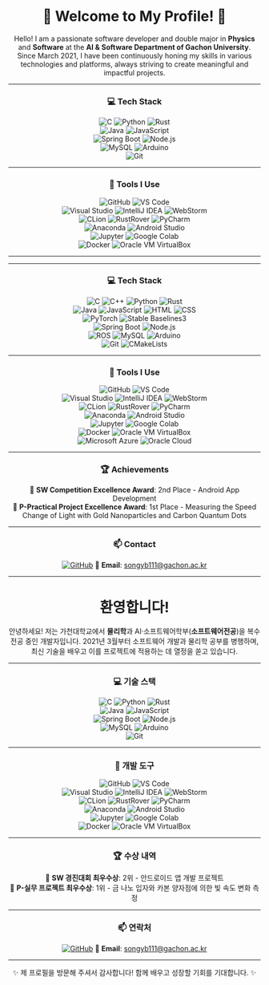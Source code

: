 <div align="center">

# 🌟 **Welcome to My Profile!** 🌟  

Hello! I am a passionate software developer and double major in **Physics** and **Software** at the **AI & Software Department of Gachon University**. Since March 2021, I have been continuously honing my skills in various technologies and platforms, always striving to create meaningful and impactful projects.

---

### 💻 **Tech Stack**

![C](https://img.shields.io/badge/-C-00599C?logo=c&logoColor=white) ![Python](https://img.shields.io/badge/-Python-3776AB?logo=python&logoColor=white) ![Rust](https://img.shields.io/badge/-Rust-000000?logo=rust&logoColor=white)  
![Java](https://img.shields.io/badge/-Java-007396?logo=java&logoColor=white) ![JavaScript](https://img.shields.io/badge/-JavaScript-F7DF1E?logo=javascript&logoColor=black)  
![Spring Boot](https://img.shields.io/badge/-Spring%20Boot-6DB33F?logo=springboot&logoColor=white) ![Node.js](https://img.shields.io/badge/-Node.js-339933?logo=node.js&logoColor=white)  
![MySQL](https://img.shields.io/badge/-MySQL-4479A1?logo=mysql&logoColor=white) ![Arduino](https://img.shields.io/badge/-Arduino-00979D?logo=arduino&logoColor=white)  
![Git](https://img.shields.io/badge/-Git-F05032?logo=git&logoColor=white)

---

### 🔧 **Tools I Use**

![GitHub](https://img.shields.io/badge/-GitHub-181717?logo=github&logoColor=white) ![VS Code](https://img.shields.io/badge/-VS%20Code-007ACC?logo=visual-studio-code&logoColor=white)  
![Visual Studio](https://img.shields.io/badge/-Visual%20Studio-5C2D91?logo=visual-studio&logoColor=white) ![IntelliJ IDEA](https://img.shields.io/badge/-IntelliJ%20IDEA-000000?logo=intellij-idea&logoColor=white) ![WebStorm](https://img.shields.io/badge/-WebStorm-000000?logo=webstorm&logoColor=white)  
![CLion](https://img.shields.io/badge/-CLion-000000?logo=clion&logoColor=white) ![RustRover](https://img.shields.io/badge/-RustRover-000000?logo=rust&logoColor=white) ![PyCharm](https://img.shields.io/badge/-PyCharm-000000?logo=pycharm&logoColor=white)  
![Anaconda](https://img.shields.io/badge/-Anaconda-44A833?logo=anaconda&logoColor=white) ![Android Studio](https://img.shields.io/badge/-Android%20Studio-3DDC84?logo=android-studio&logoColor=white)  
![Jupyter](https://img.shields.io/badge/-Jupyter-F37626?logo=jupyter&logoColor=white) ![Google Colab](https://img.shields.io/badge/-Google%20Colab-F9AB00?logo=google-colab&logoColor=white)  
![Docker](https://img.shields.io/badge/-Docker-2496ED?logo=docker&logoColor=white) ![Oracle VM VirtualBox](https://img.shields.io/badge/-Oracle%20VM%20VirtualBox-183A61?logo=virtualbox&logoColor=white)

---

---

### 💻 **Tech Stack**

![C](https://img.shields.io/badge/-C-00599C?logo=c&logoColor=white) ![C++](https://img.shields.io/badge/-C++-00599C?logo=cplusplus&logoColor=white) ![Python](https://img.shields.io/badge/-Python-3776AB?logo=python&logoColor=white) ![Rust](https://img.shields.io/badge/-Rust-000000?logo=rust&logoColor=white)  
![Java](https://img.shields.io/badge/-Java-007396?logo=java&logoColor=white) ![JavaScript](https://img.shields.io/badge/-JavaScript-F7DF1E?logo=javascript&logoColor=black) ![HTML](https://img.shields.io/badge/-HTML-E34F26?logo=html5&logoColor=white) ![CSS](https://img.shields.io/badge/-CSS-1572B6?logo=css3&logoColor=white)  
![PyTorch](https://img.shields.io/badge/-PyTorch-EE4C2C?logo=pytorch&logoColor=white) ![Stable Baselines3](https://img.shields.io/badge/-Stable%20Baselines3-FF6F00?logo=python&logoColor=white)  
![Spring Boot](https://img.shields.io/badge/-Spring%20Boot-6DB33F?logo=springboot&logoColor=white) ![Node.js](https://img.shields.io/badge/-Node.js-339933?logo=node.js&logoColor=white)  
![ROS](https://img.shields.io/badge/-ROS-22314E?logo=ros&logoColor=white) ![MySQL](https://img.shields.io/badge/-MySQL-4479A1?logo=mysql&logoColor=white) ![Arduino](https://img.shields.io/badge/-Arduino-00979D?logo=arduino&logoColor=white)  
![Git](https://img.shields.io/badge/-Git-F05032?logo=git&logoColor=white) ![CMakeLists](https://img.shields.io/badge/-CMake-064F8C?logo=cmake&logoColor=white)

---

### 🔧 **Tools I Use**

![GitHub](https://img.shields.io/badge/-GitHub-181717?logo=github&logoColor=white) ![VS Code](https://img.shields.io/badge/-VS%20Code-007ACC?logo=visual-studio-code&logoColor=white)  
![Visual Studio](https://img.shields.io/badge/-Visual%20Studio-5C2D91?logo=visual-studio&logoColor=white) ![IntelliJ IDEA](https://img.shields.io/badge/-IntelliJ%20IDEA-000000?logo=intellij-idea&logoColor=white) ![WebStorm](https://img.shields.io/badge/-WebStorm-000000?logo=webstorm&logoColor=white)  
![CLion](https://img.shields.io/badge/-CLion-000000?logo=clion&logoColor=white) ![RustRover](https://img.shields.io/badge/-RustRover-000000?logo=rust&logoColor=white) ![PyCharm](https://img.shields.io/badge/-PyCharm-000000?logo=pycharm&logoColor=white)  
![Anaconda](https://img.shields.io/badge/-Anaconda-44A833?logo=anaconda&logoColor=white) ![Android Studio](https://img.shields.io/badge/-Android%20Studio-3DDC84?logo=android-studio&logoColor=white)  
![Jupyter](https://img.shields.io/badge/-Jupyter-F37626?logo=jupyter&logoColor=white) ![Google Colab](https://img.shields.io/badge/-Google%20Colab-F9AB00?logo=google-colab&logoColor=white)  
![Docker](https://img.shields.io/badge/-Docker-2496ED?logo=docker&logoColor=white) ![Oracle VM VirtualBox](https://img.shields.io/badge/-Oracle%20VM%20VirtualBox-183A61?logo=virtualbox&logoColor=white)  
![Microsoft Azure](https://img.shields.io/badge/-Microsoft%20Azure-0078D4?logo=microsoft-azure&logoColor=white) ![Oracle Cloud](https://img.shields.io/badge/-Oracle%20Cloud-F80000?logo=oracle&logoColor=white)

---

### 🏆 **Achievements**

🏅 **SW Competition Excellence Award**: 2nd Place - Android App Development  
🏅 **P-Practical Project Excellence Award**: 1st Place - Measuring the Speed Change of Light with Gold Nanoparticles and Carbon Quantum Dots

---

### 📫 **Contact**

[![GitHub](https://img.shields.io/badge/GitHub-songyb111--gachon-181717?logo=github&logoColor=white)](https://github.com/songyb111-gachon) 📧 **Email**: songyb111@gachon.ac.kr  

---

# **환영합니다!**

안녕하세요! 저는 가천대학교에서 **물리학**과 AI·소프트웨어학부(**소프트웨어전공**)을 복수 전공 중인 개발자입니다. 2021년 3월부터 소프트웨어 개발과 물리학 공부를 병행하며, 최신 기술을 배우고 이를 프로젝트에 적용하는 데 열정을 쏟고 있습니다.

---

### 💻 **기술 스택**

![C](https://img.shields.io/badge/-C-00599C?logo=c&logoColor=white) ![Python](https://img.shields.io/badge/-Python-3776AB?logo=python&logoColor=white) ![Rust](https://img.shields.io/badge/-Rust-000000?logo=rust&logoColor=white)  
![Java](https://img.shields.io/badge/-Java-007396?logo=java&logoColor=white) ![JavaScript](https://img.shields.io/badge/-JavaScript-F7DF1E?logo=javascript&logoColor=black)  
![Spring Boot](https://img.shields.io/badge/-Spring%20Boot-6DB33F?logo=springboot&logoColor=white) ![Node.js](https://img.shields.io/badge/-Node.js-339933?logo=node.js&logoColor=white)  
![MySQL](https://img.shields.io/badge/-MySQL-4479A1?logo=mysql&logoColor=white) ![Arduino](https://img.shields.io/badge/-Arduino-00979D?logo=arduino&logoColor=white)  
![Git](https://img.shields.io/badge/-Git-F05032?logo=git&logoColor=white)

---

### 🔧 **개발 도구**

![GitHub](https://img.shields.io/badge/-GitHub-181717?logo=github&logoColor=white) ![VS Code](https://img.shields.io/badge/-VS%20Code-007ACC?logo=visual-studio-code&logoColor=white)  
![Visual Studio](https://img.shields.io/badge/-Visual%20Studio-5C2D91?logo=visual-studio&logoColor=white) ![IntelliJ IDEA](https://img.shields.io/badge/-IntelliJ%20IDEA-000000?logo=intellij-idea&logoColor=white) ![WebStorm](https://img.shields.io/badge/-WebStorm-000000?logo=webstorm&logoColor=white)  
![CLion](https://img.shields.io/badge/-CLion-000000?logo=clion&logoColor=white) ![RustRover](https://img.shields.io/badge/-RustRover-000000?logo=rust&logoColor=white) ![PyCharm](https://img.shields.io/badge/-PyCharm-000000?logo=pycharm&logoColor=white)  
![Anaconda](https://img.shields.io/badge/-Anaconda-44A833?logo=anaconda&logoColor=white) ![Android Studio](https://img.shields.io/badge/-Android%20Studio-3DDC84?logo=android-studio&logoColor=white)  
![Jupyter](https://img.shields.io/badge/-Jupyter-F37626?logo=jupyter&logoColor=white) ![Google Colab](https://img.shields.io/badge/-Google%20Colab-F9AB00?logo=google-colab&logoColor=white)  
![Docker](https://img.shields.io/badge/-Docker-2496ED?logo=docker&logoColor=white) ![Oracle VM VirtualBox](https://img.shields.io/badge/-Oracle%20VM%20VirtualBox-183A61?logo=virtualbox&logoColor=white)

---

### 🏆 **수상 내역**

🏅 **SW 경진대회 최우수상**: 2위 - 안드로이드 앱 개발 프로젝트  
🏅 **P-실무 프로젝트 최우수상**: 1위 - 금 나노 입자와 카본 양자점에 의한 빛 속도 변화 측정  

---

### 📫 **연락처**

[![GitHub](https://img.shields.io/badge/GitHub-songyb111--gachon-181717?logo=github&logoColor=white)](https://github.com/songyb111-gachon) 📧 **Email**: songyb111@gachon.ac.kr  

---

✨ 제 프로필을 방문해 주셔서 감사합니다! 함께 배우고 성장할 기회를 기대합니다. ✨  

</div>
